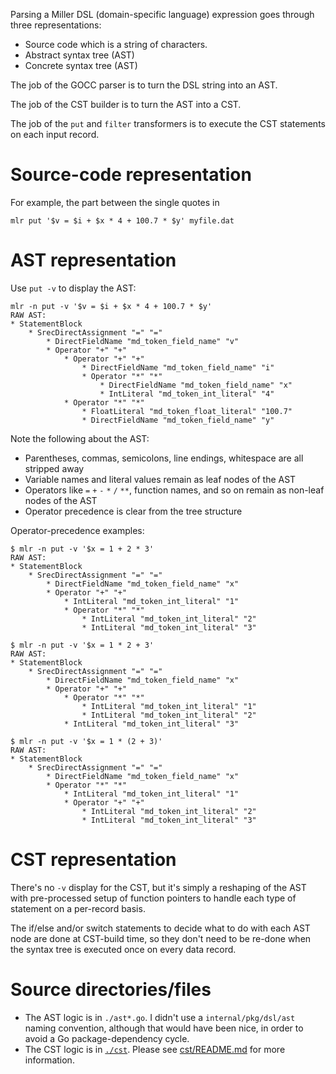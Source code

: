 Parsing a Miller DSL (domain-specific language) expression goes through three representations:

* Source code which is a string of characters.
* Abstract syntax tree (AST)
* Concrete syntax tree (AST)

The job of the GOCC parser is to turn the DSL string into an AST.

The job of the CST builder is to turn the AST into a CST.

The job of the `put` and `filter` transformers is to execute the CST statements on each input record.

# Source-code representation

For example, the part between the single quotes in

`mlr put '$v = $i + $x * 4 + 100.7 * $y' myfile.dat`

# AST representation

Use `put -v` to display the AST:

```
mlr -n put -v '$v = $i + $x * 4 + 100.7 * $y'
RAW AST:
* StatementBlock
    * SrecDirectAssignment "=" "="
        * DirectFieldName "md_token_field_name" "v"
        * Operator "+" "+"
            * Operator "+" "+"
                * DirectFieldName "md_token_field_name" "i"
                * Operator "*" "*"
                    * DirectFieldName "md_token_field_name" "x"
                    * IntLiteral "md_token_int_literal" "4"
            * Operator "*" "*"
                * FloatLiteral "md_token_float_literal" "100.7"
                * DirectFieldName "md_token_field_name" "y"
```

Note the following about the AST:

* Parentheses, commas, semicolons, line endings, whitespace are all stripped away
* Variable names and literal values remain as leaf nodes of the AST
* Operators like `=` `+` `-` `*` `/` `**`, function names, and so on remain as non-leaf nodes of the AST
* Operator precedence is clear from the tree structure

Operator-precedence examples:

```
$ mlr -n put -v '$x = 1 + 2 * 3'
RAW AST:
* StatementBlock
    * SrecDirectAssignment "=" "="
        * DirectFieldName "md_token_field_name" "x"
        * Operator "+" "+"
            * IntLiteral "md_token_int_literal" "1"
            * Operator "*" "*"
                * IntLiteral "md_token_int_literal" "2"
                * IntLiteral "md_token_int_literal" "3"
```

```
$ mlr -n put -v '$x = 1 * 2 + 3'
RAW AST:
* StatementBlock
    * SrecDirectAssignment "=" "="
        * DirectFieldName "md_token_field_name" "x"
        * Operator "+" "+"
            * Operator "*" "*"
                * IntLiteral "md_token_int_literal" "1"
                * IntLiteral "md_token_int_literal" "2"
            * IntLiteral "md_token_int_literal" "3"
```

```
$ mlr -n put -v '$x = 1 * (2 + 3)'
RAW AST:
* StatementBlock
    * SrecDirectAssignment "=" "="
        * DirectFieldName "md_token_field_name" "x"
        * Operator "*" "*"
            * IntLiteral "md_token_int_literal" "1"
            * Operator "+" "+"
                * IntLiteral "md_token_int_literal" "2"
                * IntLiteral "md_token_int_literal" "3"
```

# CST representation

There's no `-v` display for the CST, but it's simply a reshaping of the AST
with pre-processed setup of function pointers to handle each type of statement
on a per-record basis.

The if/else and/or switch statements to decide what to do with each AST node
are done at CST-build time, so they don't need to be re-done when the syntax
tree is executed once on every data record.

# Source directories/files

* The AST logic is in `./ast*.go`.  I didn't use a `internal/pkg/dsl/ast` naming convention, although that would have been nice, in order to avoid a Go package-dependency cycle.
* The CST logic is in [`./cst`](./cst). Please see [cst/README.md](./cst/README.md) for more information.
